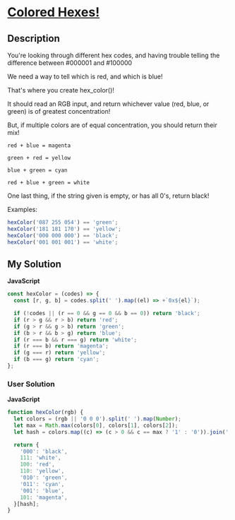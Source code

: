 # [Colored Hexes!](https://www.codewars.com/kata/57e17750621bca9e6f00006f)

## Description

You're looking through different hex codes, and having trouble telling the difference between #000001 and #100000

We need a way to tell which is red, and which is blue!

That's where you create hex_color()!

It should read an RGB input, and return whichever value (red, blue, or green) is of greatest concentration!

But, if multiple colors are of equal concentration, you should return their mix!

```
red + blue = magenta

green + red = yellow

blue + green = cyan

red + blue + green = white
```

One last thing, if the string given is empty, or has all 0's, return black!

Examples:

```js
hexColor('087 255 054') == 'green';
hexColor('181 181 170') == 'yellow';
hexColor('000 000 000') == 'black';
hexColor('001 001 001') == 'white';
```

## My Solution

**JavaScript**

```js
const hexColor = (codes) => {
  const [r, g, b] = codes.split(' ').map((el) => +`0x${el}`);

  if (!codes || (r == 0 && g == 0 && b == 0)) return 'black';
  if (r > g && r > b) return 'red';
  if (g > r && g > b) return 'green';
  if (b > r && b > g) return 'blue';
  if (r === b && r === g) return 'white';
  if (r === b) return 'magenta';
  if (g === r) return 'yellow';
  if (b === g) return 'cyan';
};
```

### User Solution

**JavaScript**

```js
function hexColor(rgb) {
  let colors = (rgb || '0 0 0').split(' ').map(Number);
  let max = Math.max(colors[0], colors[1], colors[2]);
  let hash = colors.map((c) => (c > 0 && c == max ? '1' : '0')).join('');

  return {
    '000': 'black',
    111: 'white',
    100: 'red',
    110: 'yellow',
    '010': 'green',
    '011': 'cyan',
    '001': 'blue',
    101: 'magenta',
  }[hash];
}
```
